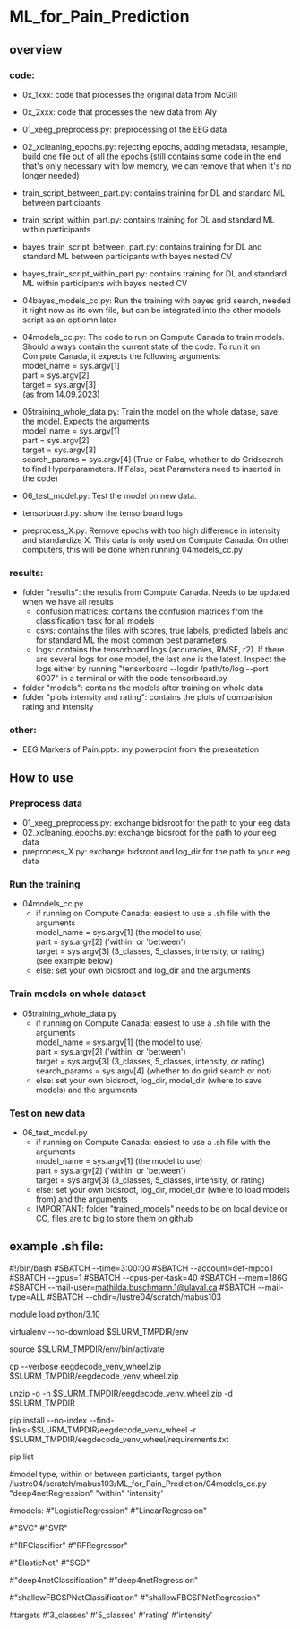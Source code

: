 # ML_for_Pain_Prediction

## overview
### code: 
- 0x_1xxx: code that processes the original data from McGill
- 0x_2xxx: code that processes the new data from Aly
  
- 01_xeeg_preprocess.py: preprocessing of the EEG data
- 02_xcleaning_epochs.py: rejecting epochs, adding metadata, resample, build one file out of all the epochs (still contains some code in the end that's only necessary with low memory, we can remove that when it's no longer needed)
- train_script_between_part.py: contains training for DL and standard ML between participants
- train_script_within_part.py: contains training for DL and standard ML within participants
- bayes_train_script_between_part.py: contains training for DL and standard ML between participants with bayes nested CV
- bayes_train_script_within_part.py: contains training for DL and standard ML within participants with bayes nested CV
- 04bayes_models_cc.py: Run the training with bayes grid search, needed it right now as its own file, but can be integrated into the other models script as an optiomn later
- 04models_cc.py: The code to run on Compute Canada to train models. Should always contain the current state of the code. To run it on Compute Canada, it expects the following arguments:\
    model_name = sys.argv[1]\
    part = sys.argv[2]\
    target = sys.argv[3]\
  (as from 14.09.2023)
- 05training_whole_data.py: Train the model on the whole datase, save the model. Expects the arguments\
    model_name = sys.argv[1]\
    part = sys.argv[2]\
    target = sys.argv[3]\
    search_params = sys.argv[4] (True or False, whether to do Gridsearch to find Hyperparameters. If False, best Parameters need to inserted in the code)
- 06_test_model.py: Test the model on new data.
- tensorboard.py: show the tensorboard logs
- preprocess_X.py: Remove epochs with too high difference in intensity and standardize X. This data is only used on Compute Canada. On other computers, this will be done when running 04models_cc.py

### results:
- folder "results": the results from Compute Canada. Needs to be updated when we have all results
    - confusion matrices: contains the confusion matrices from the classification task for all models
    - csvs: contains the files with scores, true labels, predicted labels and for standard ML the most common best parameters
    - logs: contains the tensorboard logs (accuracies, RMSE, r2). If there are several logs for one model, the last one is the latest. Inspect the logs either by running "tensorboard --logdir /path/to/log --port 6007" in a terminal or with the code tensorboard.py
- folder "models": contains the models after training on whole data
- folder "plots intensity and rating": contains the plots of comparision rating and intensity

### other:
- EEG Markers of Pain.pptx: my powerpoint from the presentation

## How to use
### Preprocess data
- 01_xeeg_preprocess.py: exchange bidsroot for the path to your eeg data
- 02_xcleaning_epochs.py: exchange bidsroot for the path to your eeg data
- preprocess_X.py: exchange bidsroot and log_dir for the path to your eeg data

### Run the training
- 04models_cc.py
    - if running on Compute Canada: easiest to use a .sh file with the arguments\
    model_name = sys.argv[1] (the model to use)\
    part = sys.argv[2] ('within' or 'between')\
    target = sys.argv[3] (3_classes, 5_classes, intensity, or rating)\
    (see example below)
    - else: set your own bidsroot and log_dir and the arguments
      
### Train models on whole dataset
- 05training_whole_data.py
    - if running on Compute Canada: easiest to use a .sh file with the arguments\
    model_name = sys.argv[1] (the model to use)\
    part = sys.argv[2] ('within' or 'between')\
    target = sys.argv[3] (3_classes, 5_classes, intensity, or rating)\
    search_params = sys.argv[4] (whether to do grid search or not)
    - else: set your own bidsroot, log_dir, model_dir (where to save models) and the arguments

### Test on new data
- 06_test_model.py
    - if running on Compute Canada: easiest to use a .sh file with the arguments\
    model_name = sys.argv[1] (the model to use)\
    part = sys.argv[2] ('within' or 'between')\
    target = sys.argv[3] (3_classes, 5_classes, intensity, or rating)
    - else: set your own bidsroot,  log_dir, model_dir (where to load models from) and the arguments
    - IMPORTANT: folder "trained_models" needs to be on local device or CC, files are to big to store them on github

        
## example .sh file:   
#!/bin/bash
#SBATCH --time=3:00:00
#SBATCH --account=def-mpcoll
#SBATCH --gpus=1
#SBATCH --cpus-per-task=40
#SBATCH --mem=186G
#SBATCH --mail-user=mathilda.buschmann.1@ulaval.ca
#SBATCH --mail-type=ALL
#SBATCH --chdir=/lustre04/scratch/mabus103

module load python/3.10

virtualenv --no-download $SLURM_TMPDIR/env 

source $SLURM_TMPDIR/env/bin/activate

cp --verbose eegdecode_venv_wheel.zip $SLURM_TMPDIR/eegdecode_venv_wheel.zip

unzip -o -n $SLURM_TMPDIR/eegdecode_venv_wheel.zip -d $SLURM_TMPDIR

pip install --no-index --find-links=$SLURM_TMPDIR/eegdecode_venv_wheel -r $SLURM_TMPDIR/eegdecode_venv_wheel/requirements.txt

pip list

#model type, within or between particiants, target
python /lustre04/scratch/mabus103/ML_for_Pain_Prediction/04models_cc.py "deep4netRegression" "within" 'intensity'


#models:
#"LogisticRegression"
#"LinearRegression"

#"SVC"
#"SVR"

#"RFClassifier"
#"RFRegressor"

#"ElasticNet"
#"SGD"

#"deep4netClassification"
#"deep4netRegression"

#"shallowFBCSPNetClassification"
#"shallowFBCSPNetRegression"


#targets
#'3_classes'
#'5_classes'
#'rating'
#'intensity'


    
